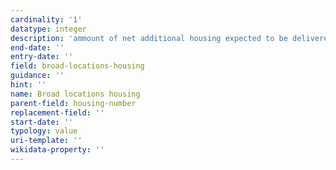 ```yaml
---
cardinality: '1'
datatype: integer
description: 'ammount of net additional housing expected to be delivered from broad locations for development'
end-date: ''
entry-date: ''
field: broad-locations-housing
guidance: ''
hint: ''
name: Broad locations housing
parent-field: housing-number
replacement-field: ''
start-date: ''
typology: value
uri-template: ''
wikidata-property: ''
---
```


